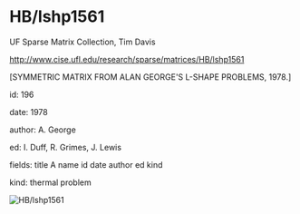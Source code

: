 # HB/lshp1561

 UF Sparse Matrix Collection, Tim Davis

 http://www.cise.ufl.edu/research/sparse/matrices/HB/lshp1561

 [SYMMETRIC MATRIX FROM ALAN GEORGE'S L-SHAPE PROBLEMS, 1978.]

 id: 196

 date: 1978

 author: A. George

 ed: I. Duff, R. Grimes, J. Lewis

 fields: title A name id date author ed kind

 kind: thermal problem

![HB/lshp1561](http://yifanhu.net/GALLERY/GRAPHS/GIF_SMALL/HB@lshp1561.gif)
